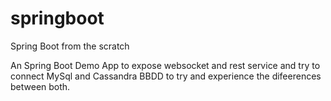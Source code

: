# springboot
Spring Boot from the scratch

An Spring Boot Demo App to expose websocket and rest service and try to connect MySql and Cassandra BBDD to try and experience the difeerences between both.